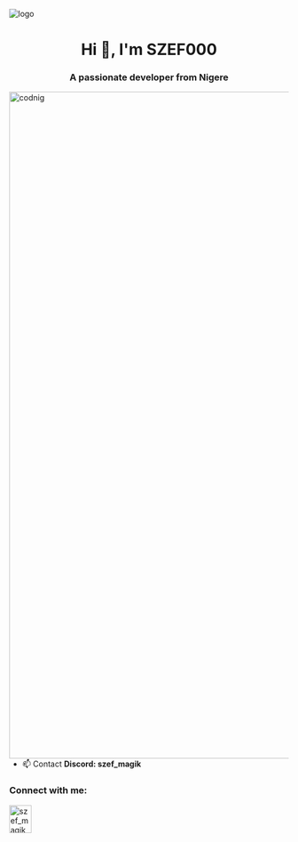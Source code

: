 ![logo](https://cdn.discordapp.com/attachments/1134758460462989353/1135520814666629220/image.png)
<h1 align="center">Hi 👋, I'm SZEF000</h1>
<h3 align="center">A passionate developer from Nigere</h3>
<img align="right" alt="codnig" width=1200 src=https://qph.cf2.quoracdn.net/main-qimg-dafdfef801fff7de2f9efeaef7511dde
>




- 📫 Contact **Discord: szef_magik**

<h3 align="left">Connect with me:</h3>
<p align="left">
<a href="https://discord.gg/szef_magik" target="blank"><img align="center" src="https://raw.githubusercontent.com/rahuldkjain/github-profile-readme-generator/master/src/images/icons/Social/discord.svg" alt="szef_magik" height="50" width="40" /></a>
</p>

